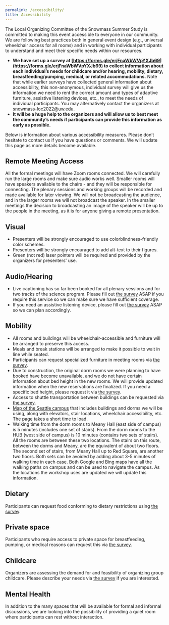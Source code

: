 ```yaml
---
permalink: /accessibility/
title: Accessibility
---
```


The Local Organizing Committee of the Snowmass Summer Study is committed to making this event accessible to everyone in our community. We are following best practices both in general event design (e.g., universal wheelchair access for all rooms) and in working with individual participants to understand and meet their specific needs within our resources.

* **We have set up a survey at [https://forms.gle/erjFnaWbWVpYXJb69](https://forms.gle/erjFnaWbWVpYXJb69) to collect information about each individual’s needs for childcare and/or hearing, mobility, dietary, breastfeeding/pumping, medical, or related accommodations.** Note that while earlier surveys have collected general information about accessibility, this non-anonymous, individual survey will give us the information we need to rent the correct amount and types of adaptive furniture, assistive listening devices, etc., to meet the needs of individual participants. You may alternatively contact the organizers at [snowmass-loc2022@uw.edu](mailto:snowmass-loc2022@uw.edu). 
* **It will be a huge help to the organizers and will allow us to best meet the community’s needs if participants can provide this information as early as possible.**

Below is information about various accessibility measures. Please don’t hesitate to contact us if you have questions or comments. We will update this page as more details become available.

## Remote Meeting Access
All the formal meetings will have Zoom rooms connected. We will carefully run the large rooms and make sure audio works well. Smaller rooms will have speakers available to the chairs - and they will be responsible for connecting. The plenary sessions and working groups will be recorded and made available for later viewing. We will not be broadcasting the audience, and in the larger rooms we will not broadcast the speaker. In the smaller meetings the decision to broadcasting an image of the speaker will be up to the people in the meeting, as it is for anyone giving a remote presentation.
 
## Visual
* Presenters will be strongly encouraged to use colorblindness-friendly color schemes.
* Presenters will be strongly encouraged to add alt-text to their figures.
* Green (not red) laser pointers will be required and provided by the organizers for presenters' use.
 
## Audio/Hearing
* Live captioning has so far been booked for all plenary sessions and for two tracks of the science program. Please fill out [the survey](https://forms.gle/erjFnaWbWVpYXJb69) ASAP if you require this service so we can make sure we have sufficient coverage.
* If you need an assistive listening device, please fill out [the survey](https://forms.gle/erjFnaWbWVpYXJb69) ASAP so we can plan accordingly.
 
## Mobility
* All rooms and buildings will be wheelchair-accessible and furniture will be arranged to preserve this access. 
* Meals and break stations will be arranged to make it possible to wait in line while seated. 
* Participants can request specialized furniture in meeting rooms via [the survey](https://forms.gle/erjFnaWbWVpYXJb69).
* Due to construction, the original dorm rooms we were planning to have booked have become unavailable, and we do not have certain information about bed height in the new rooms. We will provide updated information when the new reservations are finalized. If you need a specific bed height, please request it via [the survey](https://forms.gle/erjFnaWbWVpYXJb69).
* Access to shuttle transportation between buildings can be requested via [the survey](https://forms.gle/erjFnaWbWVpYXJb69).
* [Map of the Seattle campus](https://depts.washington.edu/ceogis/Public/Accessibility/Map) that includes buildings and dorms we will be using, along with elevators, stair locations, wheelchair accessibility, etc. The page takes a short time to load.
* Walking time from the dorm rooms to Meany Hall (east side of campus) is 5 minutes (includes one set of stairs). From the dorm rooms to the HUB (west side of campus) is 10 minutes (contains two sets of stairs). All the rooms are between these two locations. The stairs on this route, between the dorms and Meany, are the equivalent of about two floors. The second set of stairs, from Meany Hall up to Red Square, are another two floors. Both sets can be avoided by adding about 3-5 minutes of walking time in each case. Both Google and Bing maps have all the walking paths on campus and can be used to navigate the campus. As the locations the workshop uses are updated we will update this information.
 
## Dietary
Participants can request food conforming to dietary restrictions using [the survey](https://forms.gle/erjFnaWbWVpYXJb69).
 
## Private space
Participants who require access to private space for breastfeeding, pumping, or medical reasons can request this via [the survey](https://forms.gle/erjFnaWbWVpYXJb69).
 
## Childcare
Organizers are assessing the demand for and feasibility of organizing group childcare. Please describe your needs via [the survey](https://forms.gle/erjFnaWbWVpYXJb69) if you are interested.
 
## Mental Health
In addition to the many spaces that will be available for formal and informal discussions, we are looking into the possibility of providing a quiet room where participants can rest without interaction.
